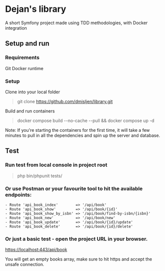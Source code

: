 # Dejan's library
A short Symfony project made using TDD methodologies, with Docker integration

## Setup and run

### Requirements
Git
Docker runtime

### Setup
Clone into your local folder

> git clone https://github.com/dmisljen/library.git

Build and run containers

> docker compose build --no-cache --pull && docker compose up -d

Note: If you're starting the containers for the first time, it will take a few minutes to pull in all the dependencies and spin up the server and database.

## Test

### Run test from local console in project root
> php bin/phpunit tests/


### Or use Postman or your favourite tool to hit the available endpoints:

    - Route 'api_book_index'        => '/api/book'
    - Route 'api_book_show'         => '/api/book/{id}'
    - Route 'api_book_show_by_isbn' => '/api/book/find-by-isbn/{isbn}'
    - Route 'api_book_new'          => '/api/book/new'
    - Route 'api_book_update'       => '/api/book/{id}/update'
    - Route 'api_book_delete'       => '/api/book/{id}/delete'


### Or just a basic test - open the project URL in your browser. 

[https://localhost:443/api/book](https://localhost:443/api/book)

You will get an empty books array, make sure to hit https and accept the unsafe connection.
